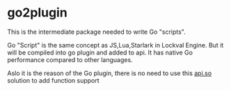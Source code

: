 # go2plugin

This is the intermediate package needed to write Go "scripts".

Go "Script" is the same concept as JS,Lua,Starlark in Lockval Engine. But it will be compiled into go plugin and added to api. It has native Go performance compared to other languages.

Aslo it is the reason of the Go plugin, there is no need to use this [api.so](https://github.com/lockval/api.so) solution to add function support
